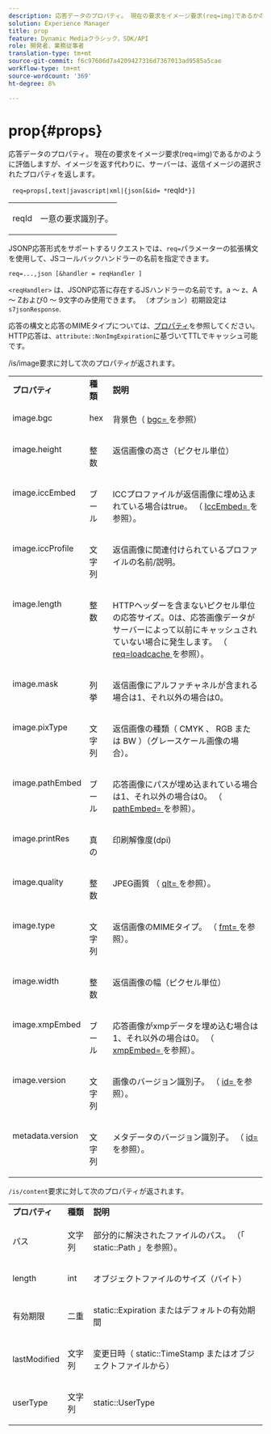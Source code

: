 ```yaml
---
description: 応答データのプロパティ。 現在の要求をイメージ要求(req=img)であるかのように評価しますが、イメージを返す代わりに、サーバーは、返信イメージの選択されたプロパティを返します。
solution: Experience Manager
title: prop
feature: Dynamic Mediaクラシック，SDK/API
role: 開発者、業務従事者
translation-type: tm+mt
source-git-commit: f6c97606d7a4209427316d7367013ad9585a5cae
workflow-type: tm+mt
source-wordcount: '369'
ht-degree: 8%

---
```



# prop{#props}

応答データのプロパティ。 現在の要求をイメージ要求(req=img)であるかのように評価しますが、イメージを返す代わりに、サーバーは、返信イメージの選択されたプロパティを返します。

` req=props[,text|javascript|xml|{json[&id= *`reqId`*}]`

<table id="simpletable_A9FCC880171B4A9DBAE28413AFDF75F7"> 
 <tr class="strow"> 
  <td class="stentry"> <p> <span class="codeph"> <span class="varname"> reqId  </span> </span> </p> </td> 
  <td class="stentry"> <p>一意の要求識別子。 </p> </td> 
 </tr> 
</table>

JSONP応答形式をサポートするリクエストでは、`req=`パラメーターの拡張構文を使用して、JSコールバックハンドラーの名前を指定できます。

`req=...,json [&handler = reqHandler ]`

`<reqHandler>` は、JSONP応答に存在するJSハンドラーの名前です。a ～ z、A ～ Zおよび0 ～ 9文字のみ使用できます。 （オプション）初期設定は `s7jsonResponse`.

応答の構文と応答のMIMEタイプについては、[プロパティ](../../../../../../is-api/http-ref/image-serving-api-ref/c-http-protocol-reference/c-response-data/c-properties/c-properties.md#concept-49c609fd6de942cab422ee412353c9d9)を参照してください。 HTTP応答は、`attribute::NonImgExpiration`に基づいてTTLでキャッシュ可能です。

/is/image要求に対して次のプロパティが返されます。

<table id="table_9665612ED7D24C07AAF75D953C0FEB36"> 
 <tbody> 
  <tr> 
   <td> <b> プロパティ</b> </td> 
   <td> <b> 種類</b> </td> 
   <td> <b> 説明</b> </td> 
  </tr> 
  <tr valign="top"> 
   <td> <p> <span class="codeph"> image.bgc  </span> </p> </td> 
   <td> <p> hex </p> </td> 
   <td> <p> 背景色（<span class="codeph"> <a href="../../../../../../is-api/http-ref/image-serving-api-ref/c-http-protocol-reference/c-command-reference/r-bgc.md#reference-53376175f617446fbe5c69120f834b88" type="reference" format="dita" scope="local"> bgc= </a> </span>を参照） </p> </td> 
  </tr> 
  <tr valign="top"> 
   <td valign="top"> <p> <span class="codeph"> image.height  </span> </p> </td> 
   <td> <p> 整数 </p> </td> 
   <td> <p> 返信画像の高さ（ピクセル単位） </p> </td> 
  </tr> 
  <tr> 
   <td valign="top"> <p> <span class="codeph"> image.iccEmbed  </span> </p> </td> 
   <td> <p> ブール </p> </td> 
   <td> <p> ICCプロファイルが返信画像に埋め込まれている場合はtrue。 （<span class="codeph"> <a href="../../../../../../is-api/http-ref/image-serving-api-ref/c-http-protocol-reference/c-command-reference/r-iccembed.md#reference-e3b774fb322046a2a6dde3a7bab5583e" type="reference" format="dita" scope="local"> IccEmbed= </a> </span>を参照）。 </p> </td> 
  </tr> 
  <tr valign="top"> 
   <td> <p> <span class="codeph"> image.iccProfile  </span> </p> </td> 
   <td> <p> 文字列 </p> </td> 
   <td> <p> 返信画像に関連付けられているプロファイルの名前/説明。 </p> </td> 
  </tr> 
  <tr valign="top"> 
   <td> <p> <span class="codeph"> image.length  </span> </p> </td> 
   <td> <p> 整数 </p> </td> 
   <td> <p> HTTPヘッダーを含まないピクセル単位の応答サイズ。0は、応答画像データがサーバーによって以前にキャッシュされていない場合に発生します。 （<span class="codeph"> <a href="../../../../../../is-api/http-ref/image-serving-api-ref/c-http-protocol-reference/c-command-reference/r-req/r-req.md#reference-907cdb4a97034db7ad94695f25552e76" type="reference" format="dita" scope="local"> req=loadcache </a> </span>を参照）。 </p> </td> 
  </tr> 
  <tr valign="top"> 
   <td> <p> <span class="codeph"> image.mask  </span> </p> </td> 
   <td> <p> 列挙 </p> </td> 
   <td> <p> 返信画像にアルファチャネルが含まれる場合は1、それ以外の場合は0。 </p> </td> 
  </tr> 
  <tr valign="top"> 
   <td> <p> <span class="codeph"> image.pixType  </span> </p> </td> 
   <td> <p> 文字列 </p> </td> 
   <td> <p> 返信画像の種類（<span class="codeph"> CMYK </span>、<span class="codeph"> RGB </span>または<span class="codeph"> BW </span>）（グレースケール画像の場合）。 </p> </td> 
  </tr> 
  <tr valign="top"> 
   <td> <p> <span class="codeph"> image.pathEmbed  </span> </p> </td> 
   <td> <p> ブール </p> </td> 
   <td> <p> 応答画像にパスが埋め込まれている場合は1、それ以外の場合は0。 （<span class="codeph"> <a href="../../../../../../is-api/http-ref/image-serving-api-ref/c-http-protocol-reference/c-command-reference/r-pathembed.md#reference-9ccf0771d6634cf68c1c9c33cd428301" type="reference" format="dita" scope="local"> pathEmbed= </a> </span>を参照）。 </p> </td> 
  </tr> 
  <tr valign="top"> 
   <td> <p> <span class="codeph"> image.printRes  </span> </p> </td> 
   <td> <p> 真の </p> </td> 
   <td> <p> 印刷解像度(dpi) </p> </td> 
  </tr> 
  <tr valign="top"> 
   <td> <p> <span class="codeph"> image.quality  </span> </p> </td> 
   <td> <p> 整数 </p> </td> 
   <td> <p> JPEG画質 （<span class="codeph"> <a href="../../../../../../is-api/http-ref/image-serving-api-ref/c-http-protocol-reference/c-command-reference/r-is-http-qlt.md#reference-f69ed0758c784b0385d979820546d352" type="reference" format="dita" scope="local"> qlt= </a> </span>を参照）。 </p> </td> 
  </tr> 
  <tr valign="top"> 
   <td> <p> <span class="codeph"> image.type  </span> </p> </td> 
   <td> <p> 文字列 </p> </td> 
   <td> <p> 返信画像のMIMEタイプ。 （<span class="codeph"> <a href="../../../../../../is-api/http-ref/image-serving-api-ref/c-http-protocol-reference/c-command-reference/r-is-http-fmt.md#reference-cdf10043423b45ba9fe15157fb3ae37a" type="reference" format="dita" scope="local"> fmt= </a> </span>を参照）。 </p> </td> 
  </tr> 
  <tr valign="top"> 
   <td> <p> <span class="codeph"> image.width  </span> </p> </td> 
   <td> <p> 整数 </p> </td> 
   <td> <p> 返信画像の幅（ピクセル単位） </p> </td> 
  </tr> 
  <tr valign="top"> 
   <td> <p> <span class="codeph"> image.xmpEmbed  </span> </p> </td> 
   <td> <p> ブール </p> </td> 
   <td> <p> 応答画像がxmpデータを埋め込む場合は1、それ以外の場合は0。 （<span class="codeph"> <a href="../../../../../../is-api/http-ref/image-serving-api-ref/c-http-protocol-reference/c-command-reference/r-xmpembed.md#reference-46ecf40a40a0442fa62de3a85dcb03e8" type="reference" format="dita" scope="local"> xmpEmbed= </a> </span>を参照）。 </p> </td> 
  </tr> 
  <tr valign="top"> 
   <td> <p> <span class="codeph"> image.version  </span> </p> </td> 
   <td> <p> 文字列 </p> </td> 
   <td> <p> 画像のバージョン識別子。 （<span class="codeph"> <a href="../../../../../../is-api/http-ref/image-serving-api-ref/c-http-protocol-reference/c-command-reference/r-id.md#reference-60661184deb3420998779724244fcfa0" type="reference" format="dita" scope="local"> id= </a> </span>を参照）。 </p> </td> 
  </tr> 
  <tr valign="top"> 
   <td> <p> <span class="codeph"> metadata.version  </span> </p> </td> 
   <td> <p> 文字列 </p> </td> 
   <td> <p> メタデータのバージョン識別子。 （<span class="codeph"> <a href="../../../../../../is-api/http-ref/image-serving-api-ref/c-http-protocol-reference/c-command-reference/r-id.md#reference-60661184deb3420998779724244fcfa0" type="reference" format="dita" scope="local"> id= </a> </span>を参照）。 </p> </td> 
  </tr> 
 </tbody> 
</table>

`/is/content`要求に対して次のプロパティが返されます。

<table id="table_B66360C475CE495D9701AB526E758873"> 
 <tbody> 
  <tr> 
   <td> <b> プロパティ</b> </td> 
   <td> <b> 種類</b> </td> 
   <td> <b> 説明</b> </td> 
  </tr> 
  <tr> 
   <td> <p> <span class="codeph"> パス </span> </p> </td> 
   <td> <p> 文字列 </p> </td> 
   <td> <p>部分的に解決されたファイルのパス。 （「<span class="codeph"> static::Path </span>」を参照）。 </p> </td> 
  </tr> 
  <tr> 
   <td> <p> <span class="codeph"> length </span> </p> </td> 
   <td> <p> int </p> </td> 
   <td> <p> オブジェクトファイルのサイズ（バイト） </p> </td> 
  </tr> 
  <tr> 
   <td> <p> <span class="codeph"> 有効期限 </span> </p> </td> 
   <td> <p> 二重 </p> </td> 
   <td> <p> <span class="codeph"> static::Expiration </span> またはデフォルトの有効期間 </p> </td> 
  </tr> 
  <tr> 
   <td> <p> <span class="codeph"> lastModified  </span> </p> </td> 
   <td> <p> 文字列 </p> </td> 
   <td> <p> 変更日時（<span class="codeph"> static::TimeStamp </span>またはオブジェクトファイルから） </p> </td> 
  </tr> 
  <tr> 
   <td> <p> <span class="codeph"> userType  </span> </p> </td> 
   <td> <p> 文字列 </p> </td> 
   <td> <p> <span class="codeph"> static::UserType  </span> </p> </td> 
  </tr> 
 </tbody> 
</table>

